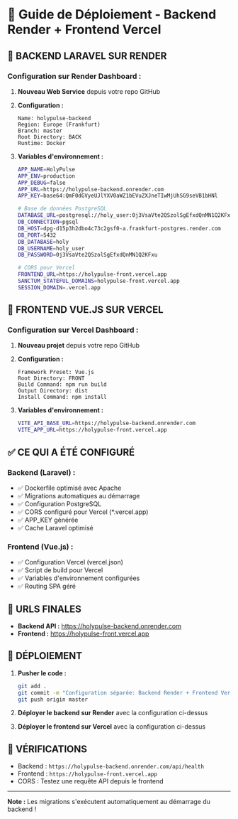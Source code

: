 # 🚀 Guide de Déploiement - Backend Render + Frontend Vercel

## 🔴 BACKEND LARAVEL SUR RENDER

### Configuration sur Render Dashboard :

1. **Nouveau Web Service** depuis votre repo GitHub
2. **Configuration :**
   ```
   Name: holypulse-backend
   Region: Europe (Frankfurt)
   Branch: master
   Root Directory: BACK
   Runtime: Docker
   ```

3. **Variables d'environnement :**
   ```bash
   APP_NAME=HolyPulse
   APP_ENV=production
   APP_DEBUG=false
   APP_URL=https://holypulse-backend.onrender.com
   APP_KEY=base64:QmF0dGVyeUJlYXV0aWZ1bEVuZXJneTIwMjUhSG9seVB1bHNl
   
   # Base de données PostgreSQL
   DATABASE_URL=postgresql://holy_user:0j3VsaVte2QSzolSgEfxdQnMN1Q2KFxu@dpg-d15p3h2dbo4c73c2gsf0-a.frankfurt-postgres.render.com/holy
   DB_CONNECTION=pgsql
   DB_HOST=dpg-d15p3h2dbo4c73c2gsf0-a.frankfurt-postgres.render.com
   DB_PORT=5432
   DB_DATABASE=holy
   DB_USERNAME=holy_user
   DB_PASSWORD=0j3VsaVte2QSzolSgEfxdQnMN1Q2KFxu
   
   # CORS pour Vercel
   FRONTEND_URL=https://holypulse-front.vercel.app
   SANCTUM_STATEFUL_DOMAINS=holypulse-front.vercel.app
   SESSION_DOMAIN=.vercel.app
   ```

## 🔵 FRONTEND VUE.JS SUR VERCEL

### Configuration sur Vercel Dashboard :

1. **Nouveau projet** depuis votre repo GitHub
2. **Configuration :**
   ```
   Framework Preset: Vue.js
   Root Directory: FRONT
   Build Command: npm run build
   Output Directory: dist
   Install Command: npm install
   ```

3. **Variables d'environnement :**
   ```bash
   VITE_API_BASE_URL=https://holypulse-backend.onrender.com
   VITE_APP_URL=https://holypulse-front.vercel.app
   ```

## ✅ CE QUI A ÉTÉ CONFIGURÉ

### Backend (Laravel) :
- ✅ Dockerfile optimisé avec Apache
- ✅ Migrations automatiques au démarrage
- ✅ Configuration PostgreSQL
- ✅ CORS configuré pour Vercel (*.vercel.app)
- ✅ APP_KEY générée
- ✅ Cache Laravel optimisé

### Frontend (Vue.js) :
- ✅ Configuration Vercel (vercel.json)
- ✅ Script de build pour Vercel
- ✅ Variables d'environnement configurées
- ✅ Routing SPA géré

## 🎯 URLS FINALES

- **Backend API :** https://holypulse-backend.onrender.com
- **Frontend :** https://holypulse-front.vercel.app

## 🚀 DÉPLOIEMENT

1. **Pusher le code :**
   ```bash
   git add .
   git commit -m "Configuration séparée: Backend Render + Frontend Vercel"
   git push origin master
   ```

2. **Déployer le backend sur Render** avec la configuration ci-dessus
3. **Déployer le frontend sur Vercel** avec la configuration ci-dessus

## 🔧 VÉRIFICATIONS

- Backend : `https://holypulse-backend.onrender.com/api/health`
- Frontend : `https://holypulse-front.vercel.app`
- CORS : Testez une requête API depuis le frontend

---

**Note :** Les migrations s'exécutent automatiquement au démarrage du backend !
